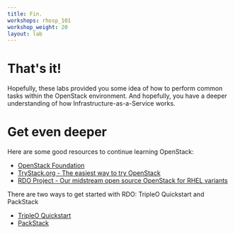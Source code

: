 ```yaml
---
title: Fin.
workshops: rhosp_101
workshop_weight: 20
layout: lab
---
```


# That's it!
Hopefully, these labs provided you some idea of how to perform common tasks within the OpenStack environment.  And hopefully, you have a deeper understanding of how Infrastructure-as-a-Service works.

# Get even deeper

Here are some good resources to continue learning OpenStack:

* [OpenStack Foundation](https://www.openstack.org/)
* [TryStack.org - The easiest way to try OpenStack](http://trystack.org/)
* [RDO Project - Our midstream open source OpenStack for RHEL variants](https://www.rdoproject.org/)

There are two ways to get started with RDO: TripleO Quickstart and PackStack

* [TripleO Quickstart](https://www.rdoproject.org/tripleo/)
* [PackStack](https://www.rdoproject.org/install/packstack/)
